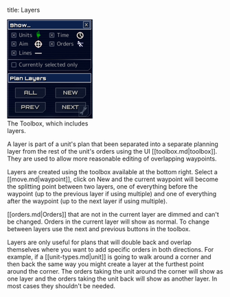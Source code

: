 title: Layers

<div class="thumb tright"><div class="thumbinner" style="width:202px;"><img src="images/thumb/4/46/Toolbox.png/200px-Toolbox.png" />  <div class="thumbcaption">The Toolbox, which includes layers.</div></div></div>

A layer is part of a unit's plan that been separated into a separate planning layer from the rest of the unit's orders using the UI [[toolbox.md|toolbox]]. They are used to allow more reasonable editing of overlapping waypoints.

Layers are created using the toolbox available at the bottom right. Select a [[move.md|waypoint]], click on New and the current waypoint will become the splitting point between two layers, one of everything before the waypoint (up to the previous layer if using multiple) and one of everything after the waypoint (up to the next layer if using multiple).

[[orders.md|Orders]] that are not in the current layer are dimmed and can't be changed. Orders in the current layer will show as normal. To change between layers use the next and previous buttons in the toolbox.

Layers are only useful for plans that will double back and overlap themselves where you want to add specific orders in both directions. For example, if a [[unit-types.md|unit]] is going to walk around a corner and then back the same way you might create a layer at the furthest point around the corner. The orders taking the unit around the corner will show as one layer and the orders taking the unit back will show as another layer. In most cases they shouldn't be needed.

<!--
NewPP limit report
Preprocessor node count: 1/1000000
Post‐expand include size: 0/2097152 bytes
Template argument size: 0/2097152 bytes
Expensive parser function count: 0/100
-->

<!-- Saved in parser cache with key fs_error420_com:pcache:idhash:146-0!*!0!*!*!2!* and timestamp 20140722120416 -->